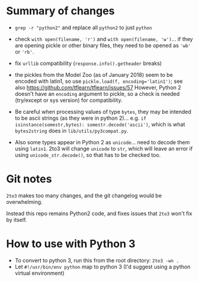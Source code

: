 
# Summary of changes

* ``grep -r "python2"`` and replace all ``python2`` to just ``python``

* check ``with open(filename, 'r')`` and ``with open(filename, 'w')``...
 if they are opening pickle or other binary files, they need to be opened as ``'wb'`` or ``'rb'``.

* fix ``urllib`` compatibility (``response.info().getheader`` breaks)

* the pickles from the Model Zoo (as of January 2018) seem to be encoded with latin1,
  so use ``pickle.load(f, encoding='latin1')``; see also https://github.com/tflearn/tflearn/issues/57
  However, Python 2 doesn't have an ``encoding`` argument to pickle, so a check is needed
  (try/except or sys version) for compatibility.

* Be careful when processing values of type ``bytes``, they may be intended to be ascii strings
  (as they were in python 2)... e.g. ``if isinstance(somestr,bytes): somestr.decode('ascii')``,
  which is what ``bytes2string`` does in ``lib/utils/py3compat.py``.

* Also some types appear in Python 2 as ``unicode``... need to decode them using ``latin1``.
  2to3 will change ``unicode`` to ``str``, which will leave an error if using ``unicode_str.decode()``,
  so that has to be checked too.

# Git notes

``2to3`` makes too many changes, and the git changelog would be overwhelming.

Instead this repo remains Python2 code, and fixes issues that ``2to3`` won't fix by itself.

# How to use with Python 3

* To convert to python 3, run this from the root directory: ``2to3 -wn .``
* Let ``#!/usr/bin/env python`` map to python 3 (I'd suggest using a python virtual environment)
